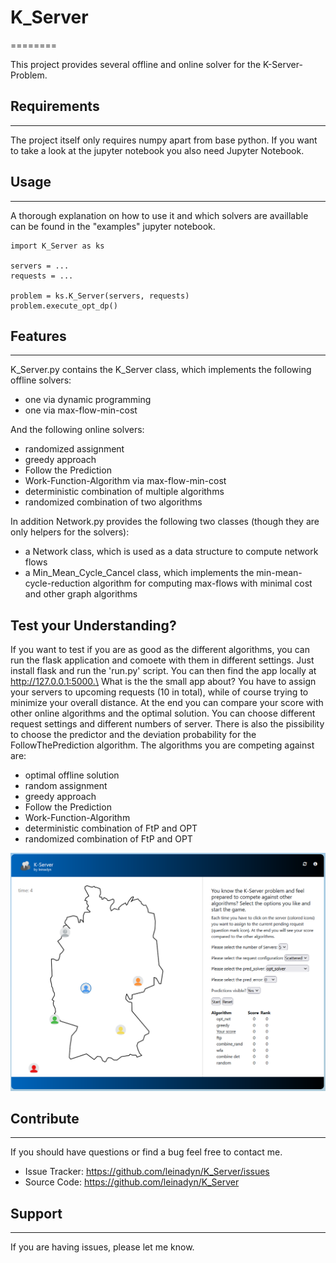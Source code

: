 # K_Server

========

This project provides several offline and online solver for the K-Server-Problem.

## Requirements

---

The project itself only requires numpy apart from base python. If you want to take a look at the jupyter notebook you also need Jupyter Notebook.

## Usage

---

A thorough explanation on how to use it and which solvers are availlable can be found in the "examples" jupyter notebook.

    import K_Server as ks

    servers = ...
    requests = ...

    problem = ks.K_Server(servers, requests)
    problem.execute_opt_dp()

## Features

---

K_Server.py contains the K_Server class, which implements the following offline solvers:

- one via dynamic programming
- one via max-flow-min-cost

And the following online solvers:

- randomized assignment
- greedy approach
- Follow the Prediction
- Work-Function-Algorithm via max-flow-min-cost
- deterministic combination of multiple algorithms
- randomized combination of two algorithms

In addition Network.py provides the following two classes (though they are only helpers for the solvers):

- a Network class, which is used as a data structure to compute network flows
- a Min_Mean_Cycle_Cancel class, which implements the min-mean-cycle-reduction algorithm for computing max-flows with minimal cost and other graph algorithms

## Test your Understanding?

If you want to test if you are as good as the different algorithms, you can run the flask application and comoete with them in different settings.
Just install flask and run the 'run.py' script. You can then find the app locally at http://127.0.0.1:5000.\
What is the the small app about? You have to assign your servers to upcoming requests (10 in total), while of course trying to minimize your overall distance. At the end you can compare your score with other online algorithms and the optimal solution. You can choose different request settings and different numbers of server. There is also the pissibility to choose the predictor and the deviation probability for the FollowThePrediction algorithm. The algorithms you are competing against are:
- optimal offline solution
- random assignment
- greedy approach
- Follow the Prediction
- Work-Function-Algorithm
- deterministic combination of FtP and OPT
- randomized combination of FtP and OPT

![screenshot of the application](/application/static/images/Screenshot.png "Screenshot of the application")

## Contribute

---

If you should have questions or find a bug feel free to contact me.

- Issue Tracker: https://github.com/leinadyn/K_Server/issues
- Source Code: https://github.com/leinadyn/K_Server

## Support

---

If you are having issues, please let me know.
